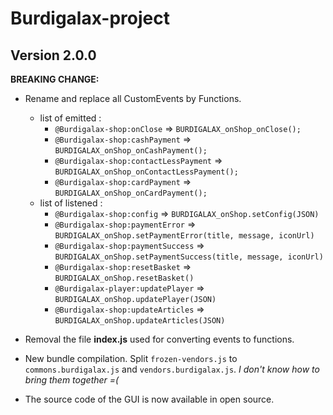 # Burdigalax-project

## Version 2.0.0

**BREAKING CHANGE:**

- Rename and replace all CustomEvents by Functions.
    - list of emitted :
        - `@Burdigalax-shop:onClose` => `BURDIGALAX_onShop_onClose();`
        - `@Burdigalax-shop:cashPayment` => `BURDIGALAX_onShop_onCashPayment();`
        - `@Burdigalax-shop:contactLessPayment` => `BURDIGALAX_onShop_onContactLessPayment();`
        - `@Burdigalax-shop:cardPayment` => `BURDIGALAX_onShop_onCardPayment();`
    - list of listened :
        - `@Burdigalax-shop:config` => `BURDIGALAX_onShop.setConfig(JSON)`
        - `@Burdigalax-shop:paymentError` => `BURDIGALAX_onShop.setPaymentError(title, message, iconUrl)`
        - `@Burdigalax-shop:paymentSuccess` => `BURDIGALAX_onShop.setPaymentSuccess(title, message, iconUrl)`
        - `@Burdigalax-shop:resetBasket` => `BURDIGALAX_onShop.resetBasket()`
        - `@Burdigalax-player:updatePlayer` => `BURDIGALAX_onShop.updatePlayer(JSON)`
        - `@Burdigalax-shop:updateArticles` => `BURDIGALAX_onShop.updateArticles(JSON)`
        
- Removal the file **index.js** used for converting events to functions.

- New bundle compilation. Split `frozen-vendors.js` to `commons.burdigalax.js` and `vendors.burdigalax.js`. _I don't know how to bring them together =(_ 

- The source code of the GUI is now available in open source.